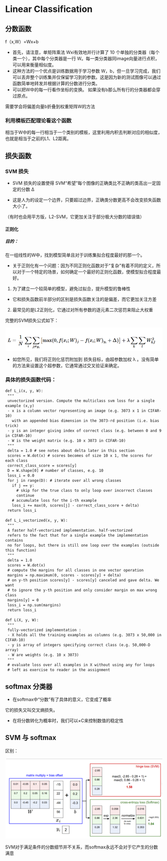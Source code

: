 # Linear Classification
 ## 分数函数
  f（x,W）=Wx+b 
  * 首先，请注意，单矩阵乘法 Wxi有效地并行计算了 10 个单独的分类器（每个类一个），其中每个分类器是一行 W。每一类分类器同image向量进行点积，可以用来衡量相似度。
  * 这种方法的一个优点是训练数据用于学习参数 W，b，但一旦学习完成，我们可以丢弃整个训练集并仅保留学习到的参数。这是因为新的测试图像可以通过函数简单地转发并根据计算的分数进行分类。
  * 可以把W中的每一行看作坐标的变换。
 如果没有b那么所有行的分类器都会穿过原点。

 需要学会将偏差向量b折叠到权重矩阵W的方法

 ### 利用模板匹配理论看这个函数
 相当于W中的每一行相当于一个类别的模板，这里利用内积去判断对应的相似度，也就是相当于之前的L1、L2距离。

 ## 损失函数

 ### SVM 损失

 * SVM 损失的设置使得 SVM“希望”每个图像的正确类比不正确的类高出一定固定的分数 Δ

 * 这是人为的设定一个边界，只要超过边界，正确类分数更高不会改变损失函数大小了。

 （有时也会用平方版，L2-SVM，它更加关注于部分极大分数的错误值）

 #### 正则化

 ##### 目的：
 在一组线性的W中，找到模型简单且对于训练集拟合程度最好的那一个。

 * 关于正则化有一个问题：因为不同正则化函数对于“复杂”有着不同的定义，所以对于一个特定的场景，如何确定一个最好的正则化函数，使模型拟合程度最好。 

 1. 为了建立一个较简单的模型，避免过拟合，提升模型的鲁棒性

 * 它和损失函数前半部分的区别是损失函数关注的是偏差，而它更加关注方差

 2. 最常见的是L2正则化，它通过对所有参数的逐元素二次惩罚来阻止大权重

 完整的SVM损失公式如下：

 ![image3](image3.png)

 * 如您所见，我们将正则化惩罚附加到 损失目标，由超参数加权 λ 。没有简单的方法来设置这个超参数，它通常通过交叉验证来确定。

### 具体的损失函数代码：
 ```
 def L_i(x, y, W):
  """
  unvectorized version. Compute the multiclass svm loss for a single example (x,y)
  - x is a column vector representing an image (e.g. 3073 x 1 in CIFAR-10)
    with an appended bias dimension in the 3073-rd position (i.e. bias trick)
  - y is an integer giving index of correct class (e.g. between 0 and 9 in CIFAR-10)
  - W is the weight matrix (e.g. 10 x 3073 in CIFAR-10)
  """
  delta = 1.0 # see notes about delta later in this section
  scores = W.dot(x) # scores becomes of size 10 x 1, the scores for each class
  correct_class_score = scores[y]
  D = W.shape[0] # number of classes, e.g. 10
  loss_i = 0.0
  for j in range(D): # iterate over all wrong classes
    if j == y:
      # skip for the true class to only loop over incorrect classes
      continue
    # accumulate loss for the i-th example
    loss_i += max(0, scores[j] - correct_class_score + delta)
  return loss_i

def L_i_vectorized(x, y, W):
  """
  A faster half-vectorized implementation. half-vectorized
  refers to the fact that for a single example the implementation contains
  no for loops, but there is still one loop over the examples (outside this function)
  """
  delta = 1.0
  scores = W.dot(x)
  # compute the margins for all classes in one vector operation
  margins = np.maximum(0, scores - scores[y] + delta)
  # on y-th position scores[y] - scores[y] canceled and gave delta. We want
  # to ignore the y-th position and only consider margin on max wrong class
  margins[y] = 0
  loss_i = np.sum(margins)
  return loss_i

def L(X, y, W):
  """
  fully-vectorized implementation :
  - X holds all the training examples as columns (e.g. 3073 x 50,000 in CIFAR-10)
  - y is array of integers specifying correct class (e.g. 50,000-D array)
  - W are weights (e.g. 10 x 3073)
  """
  # evaluate loss over all examples in X without using any for loops
  # left as exercise to reader in the assignment
 ```

 ## softmax 分类器

  * 在softmax中“分数”有了具体的意义，它变成了概率

  它的损失又叫交叉熵损失。

  * 在将分数转化为概率时，我们可以×C来控制数值的稳定性

## SVM 与 softmax
 区别：

 ![image4](image4.png)

 SVM对于满足条件的分数细节并不关系，而softmax永远不会对于它产生的分数满意


